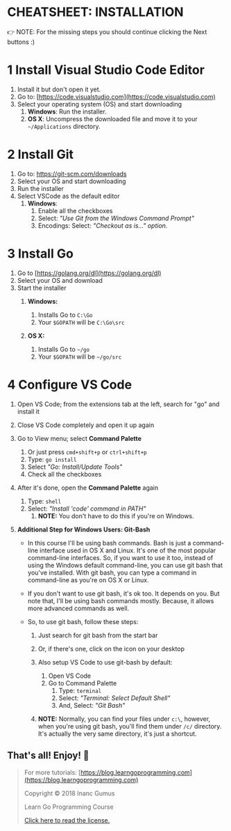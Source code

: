 # CHEATSHEET: INSTALLATION

👉 NOTE: For the missing steps you should continue clicking the Next buttons :)

# 1 Install Visual Studio Code Editor

1. Install it but don't open it yet.
2. Go to: [https://code.visualstudio.com](https://code.visualstudio.com)
3. Select your operating system (OS) and start downloading
    1. **Windows**: Run the installer.
    2. **OS X**: Uncompress the downloaded file and move it to your `~/Applications` directory.

# 2 Install Git

1. Go to: https://git-scm.com/downloads
2. Select your OS and start downloading
3. Run the installer
4. Select VSCode as the default editor
    1. **Windows**:
        1. Enable all the checkboxes
        2. Select: _"Use Git from the Windows Command Prompt"_
        3. Encodings: Select: _"Checkout as is..." option._

# 3 Install Go

1. Go to [https://golang.org/dl](https://golang.org/dl)
2. Select your OS and download
3. Start the installer
    1. **Windows:**
        1. Installs Go to `C:\Go`
        2. Your `$GOPATH` will be `C:\Go\src`

    2. **OS X:**
        1. Installs Go to `~/go`
        2. Your `$GOPATH` will be `~/go/src`

<div style="page-break-after: always;"></div>

# 4 Configure VS Code

1. Open VS Code; from the extensions tab at the left, search for "go" and install it
2. Close VS Code completely and open it up again

3. Go to View menu; select **Command Palette**
    1. Or just press `cmd+shift+p` or `ctrl+shift+p`
    2. Type: `go install`
    3. Select _"Go: Install/Update Tools"_
    4. Check all the checkboxes

4. After it's done, open the **Command Palette** again
    1. Type: `shell`
    2. Select: _"Install 'code' command in PATH"_
        1. **NOTE:** You don't have to do this if you're on Windows.

5. **Additional Step for Windows Users: Git-Bash**
    * In this course I'll be using bash commands. Bash is just a command-line interface used in OS X and Linux. It's one of the most popular command-line interfaces. So, if you want to use it too, instead of using the Windows default command-line, you can use git bash that you've installed. With git bash, you can type a command in command-line as you're on OS X or Linux.

    * If you don't want to use git bash, it's ok too. It depends on you. But note that, I'll be using bash commands mostly. Because, it allows more advanced commands as well.

    * So, to use git bash, follow these steps:
        1. Just search for git bash from the start bar
        2. Or, if there's one, click on the icon on your desktop

        3. Also setup VS Code to use git-bash by default:
            1. Open VS Code
            2. Go to Command Palette
                1. Type: `terminal`
                2. Select: _"Terminal: Select Default Shell"_
                3. And, Select: _"Git Bash"_

        4. **NOTE:** Normally, you can find your files under `c:\`, however, when you're using git bash, you'll find them under `/c/` directory. It's actually the very same directory, it's just a shortcut.

## That's all! Enjoy! 🤩

<div style="page-break-after: always;"></div>

> For more tutorials: [https://blog.learngoprogramming.com](https://blog.learngoprogramming.com)
> 
> Copyright © 2018 Inanc Gumus
> 
> Learn Go Programming Course
> 
> [Click here to read the license.](https://creativecommons.org/licenses/by-nc-sa/4.0/)